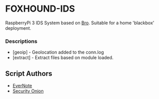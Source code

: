# FOXHOUND-IDS 

RaspberryPi 3 IDS System based on [Bro](https://www.bro.org). Suitable for a home 'blackbox' deployment.

### Descriptions
* [geoip] - Geolocation added to the conn.log
* [extract] - Extract files based on module loaded.

## Script Authors
* [EverNote](https://github.com/evernote/bro-scripts)
* [Security Onion](https://github.com/Security-Onion-Solutions/securityonion-bro-scripts)
